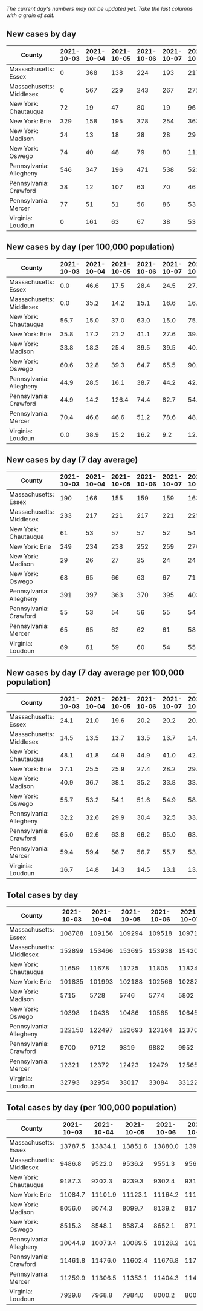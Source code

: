 _The current day's numbers may not be updated yet. Take the last columns with a grain of salt._
## New cases by day

| County | 2021-10-03 | 2021-10-04 | 2021-10-05 | 2021-10-06 | 2021-10-07 | 2021-10-08 | 2021-10-09 |
| --- | --- | --- | --- | --- | --- | --- | --- |
| Massachusetts: Essex | 0 | 368 | 138 | 224 | 193 | 217 |  |
| Massachusetts: Middlesex | 0 | 567 | 229 | 243 | 267 | 272 |  |
| New York: Chautauqua | 72 | 19 | 47 | 80 | 19 | 96 |  |
| New York: Erie | 329 | 158 | 195 | 378 | 254 | 363 |  |
| New York: Madison | 24 | 13 | 18 | 28 | 28 | 29 |  |
| New York: Oswego | 74 | 40 | 48 | 79 | 80 | 111 |  |
| Pennsylvania: Allegheny | 546 | 347 | 196 | 471 | 538 | 521 | 431 |
| Pennsylvania: Crawford | 38 | 12 | 107 | 63 | 70 | 46 | 57 |
| Pennsylvania: Mercer | 77 | 51 | 51 | 56 | 86 | 53 | 77 |
| Virginia: Loudoun | 0 | 161 | 63 | 67 | 38 | 53 |  |

## New cases by day (per 100,000 population)

| County | 2021-10-03 | 2021-10-04 | 2021-10-05 | 2021-10-06 | 2021-10-07 | 2021-10-08 | 2021-10-09 |
| --- | --- | --- | --- | --- | --- | --- | --- |
| Massachusetts: Essex | 0.0 | 46.6 | 17.5 | 28.4 | 24.5 | 27.5 |  |
| Massachusetts: Middlesex | 0.0 | 35.2 | 14.2 | 15.1 | 16.6 | 16.9 |  |
| New York: Chautauqua | 56.7 | 15.0 | 37.0 | 63.0 | 15.0 | 75.6 |  |
| New York: Erie | 35.8 | 17.2 | 21.2 | 41.1 | 27.6 | 39.5 |  |
| New York: Madison | 33.8 | 18.3 | 25.4 | 39.5 | 39.5 | 40.9 |  |
| New York: Oswego | 60.6 | 32.8 | 39.3 | 64.7 | 65.5 | 90.9 |  |
| Pennsylvania: Allegheny | 44.9 | 28.5 | 16.1 | 38.7 | 44.2 | 42.8 | 35.4 |
| Pennsylvania: Crawford | 44.9 | 14.2 | 126.4 | 74.4 | 82.7 | 54.4 | 67.4 |
| Pennsylvania: Mercer | 70.4 | 46.6 | 46.6 | 51.2 | 78.6 | 48.4 | 70.4 |
| Virginia: Loudoun | 0.0 | 38.9 | 15.2 | 16.2 | 9.2 | 12.8 |  |

## New cases by day (7 day average)

| County | 2021-10-03 | 2021-10-04 | 2021-10-05 | 2021-10-06 | 2021-10-07 | 2021-10-08 | 2021-10-09 |
| --- | --- | --- | --- | --- | --- | --- | --- |
| Massachusetts: Essex | 190 | 166 | 155 | 159 | 159 | 163 |  |
| Massachusetts: Middlesex | 233 | 217 | 221 | 217 | 221 | 225 |  |
| New York: Chautauqua | 61 | 53 | 57 | 57 | 52 | 54 |  |
| New York: Erie | 249 | 234 | 238 | 252 | 259 | 270 |  |
| New York: Madison | 29 | 26 | 27 | 25 | 24 | 24 |  |
| New York: Oswego | 68 | 65 | 66 | 63 | 67 | 71 |  |
| Pennsylvania: Allegheny | 391 | 397 | 363 | 370 | 395 | 403 | 436 |
| Pennsylvania: Crawford | 55 | 53 | 54 | 56 | 55 | 54 | 56 |
| Pennsylvania: Mercer | 65 | 65 | 62 | 62 | 61 | 58 | 64 |
| Virginia: Loudoun | 69 | 61 | 59 | 60 | 54 | 55 |  |

## New cases by day (7 day average per 100,000 population)

| County | 2021-10-03 | 2021-10-04 | 2021-10-05 | 2021-10-06 | 2021-10-07 | 2021-10-08 | 2021-10-09 |
| --- | --- | --- | --- | --- | --- | --- | --- |
| Massachusetts: Essex | 24.1 | 21.0 | 19.6 | 20.2 | 20.2 | 20.7 |  |
| Massachusetts: Middlesex | 14.5 | 13.5 | 13.7 | 13.5 | 13.7 | 14.0 |  |
| New York: Chautauqua | 48.1 | 41.8 | 44.9 | 44.9 | 41.0 | 42.6 |  |
| New York: Erie | 27.1 | 25.5 | 25.9 | 27.4 | 28.2 | 29.4 |  |
| New York: Madison | 40.9 | 36.7 | 38.1 | 35.2 | 33.8 | 33.8 |  |
| New York: Oswego | 55.7 | 53.2 | 54.1 | 51.6 | 54.9 | 58.1 |  |
| Pennsylvania: Allegheny | 32.2 | 32.6 | 29.9 | 30.4 | 32.5 | 33.1 | 35.9 |
| Pennsylvania: Crawford | 65.0 | 62.6 | 63.8 | 66.2 | 65.0 | 63.8 | 66.2 |
| Pennsylvania: Mercer | 59.4 | 59.4 | 56.7 | 56.7 | 55.7 | 53.0 | 58.5 |
| Virginia: Loudoun | 16.7 | 14.8 | 14.3 | 14.5 | 13.1 | 13.3 |  |

## Total cases by day

| County | 2021-10-03 | 2021-10-04 | 2021-10-05 | 2021-10-06 | 2021-10-07 | 2021-10-08 | 2021-10-09 |
| --- | --- | --- | --- | --- | --- | --- | --- |
| Massachusetts: Essex | 108788 | 109156 | 109294 | 109518 | 109711 | 109928 |  |
| Massachusetts: Middlesex | 152899 | 153466 | 153695 | 153938 | 154205 | 154477 |  |
| New York: Chautauqua | 11659 | 11678 | 11725 | 11805 | 11824 | 11920 |  |
| New York: Erie | 101835 | 101993 | 102188 | 102566 | 102820 | 103183 |  |
| New York: Madison | 5715 | 5728 | 5746 | 5774 | 5802 | 5831 |  |
| New York: Oswego | 10398 | 10438 | 10486 | 10565 | 10645 | 10756 |  |
| Pennsylvania: Allegheny | 122150 | 122497 | 122693 | 123164 | 123702 | 124223 | 124654 |
| Pennsylvania: Crawford | 9700 | 9712 | 9819 | 9882 | 9952 | 9998 | 10055 |
| Pennsylvania: Mercer | 12321 | 12372 | 12423 | 12479 | 12565 | 12618 | 12695 |
| Virginia: Loudoun | 32793 | 32954 | 33017 | 33084 | 33122 | 33175 |  |

## Total cases by day (per 100,000 population)

| County | 2021-10-03 | 2021-10-04 | 2021-10-05 | 2021-10-06 | 2021-10-07 | 2021-10-08 | 2021-10-09 |
| --- | --- | --- | --- | --- | --- | --- | --- |
| Massachusetts: Essex | 13787.5 | 13834.1 | 13851.6 | 13880.0 | 13904.5 | 13932.0 |  |
| Massachusetts: Middlesex | 9486.8 | 9522.0 | 9536.2 | 9551.3 | 9567.9 | 9584.7 |  |
| New York: Chautauqua | 9187.3 | 9202.3 | 9239.3 | 9302.4 | 9317.4 | 9393.0 |  |
| New York: Erie | 11084.7 | 11101.9 | 11123.1 | 11164.2 | 11191.9 | 11231.4 |  |
| New York: Madison | 8056.0 | 8074.3 | 8099.7 | 8139.2 | 8178.6 | 8219.5 |  |
| New York: Oswego | 8515.3 | 8548.1 | 8587.4 | 8652.1 | 8717.6 | 8808.5 |  |
| Pennsylvania: Allegheny | 10044.9 | 10073.4 | 10089.5 | 10128.2 | 10172.5 | 10215.3 | 10250.8 |
| Pennsylvania: Crawford | 11461.8 | 11476.0 | 11602.4 | 11676.8 | 11759.6 | 11813.9 | 11881.3 |
| Pennsylvania: Mercer | 11259.9 | 11306.5 | 11353.1 | 11404.3 | 11482.9 | 11531.3 | 11601.7 |
| Virginia: Loudoun | 7929.8 | 7968.8 | 7984.0 | 8000.2 | 8009.4 | 8022.2 |  |

